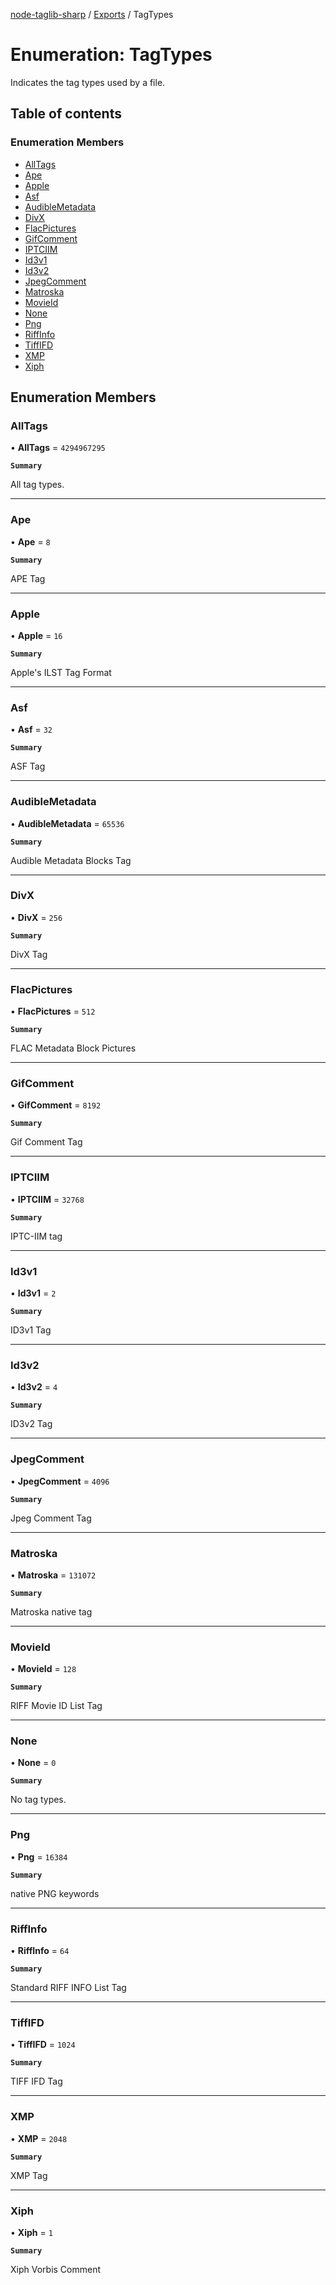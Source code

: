 [node-taglib-sharp](../README.md) / [Exports](../modules.md) / TagTypes

# Enumeration: TagTypes

Indicates the tag types used by a file.

## Table of contents

### Enumeration Members

- [AllTags](TagTypes.md#alltags)
- [Ape](TagTypes.md#ape)
- [Apple](TagTypes.md#apple)
- [Asf](TagTypes.md#asf)
- [AudibleMetadata](TagTypes.md#audiblemetadata)
- [DivX](TagTypes.md#divx)
- [FlacPictures](TagTypes.md#flacpictures)
- [GifComment](TagTypes.md#gifcomment)
- [IPTCIIM](TagTypes.md#iptciim)
- [Id3v1](TagTypes.md#id3v1)
- [Id3v2](TagTypes.md#id3v2)
- [JpegComment](TagTypes.md#jpegcomment)
- [Matroska](TagTypes.md#matroska)
- [MovieId](TagTypes.md#movieid)
- [None](TagTypes.md#none)
- [Png](TagTypes.md#png)
- [RiffInfo](TagTypes.md#riffinfo)
- [TiffIFD](TagTypes.md#tiffifd)
- [XMP](TagTypes.md#xmp)
- [Xiph](TagTypes.md#xiph)

## Enumeration Members

### AllTags

• **AllTags** = ``4294967295``

**`Summary`**

All tag types.

___

### Ape

• **Ape** = ``8``

**`Summary`**

APE Tag

___

### Apple

• **Apple** = ``16``

**`Summary`**

Apple's ILST Tag Format

___

### Asf

• **Asf** = ``32``

**`Summary`**

ASF Tag

___

### AudibleMetadata

• **AudibleMetadata** = ``65536``

**`Summary`**

Audible Metadata Blocks Tag

___

### DivX

• **DivX** = ``256``

**`Summary`**

DivX Tag

___

### FlacPictures

• **FlacPictures** = ``512``

**`Summary`**

FLAC Metadata Block Pictures

___

### GifComment

• **GifComment** = ``8192``

**`Summary`**

Gif Comment Tag

___

### IPTCIIM

• **IPTCIIM** = ``32768``

**`Summary`**

IPTC-IIM tag

___

### Id3v1

• **Id3v1** = ``2``

**`Summary`**

ID3v1 Tag

___

### Id3v2

• **Id3v2** = ``4``

**`Summary`**

ID3v2 Tag

___

### JpegComment

• **JpegComment** = ``4096``

**`Summary`**

Jpeg Comment Tag

___

### Matroska

• **Matroska** = ``131072``

**`Summary`**

Matroska native tag

___

### MovieId

• **MovieId** = ``128``

**`Summary`**

RIFF Movie ID List Tag

___

### None

• **None** = ``0``

**`Summary`**

No tag types.

___

### Png

• **Png** = ``16384``

**`Summary`**

native PNG keywords

___

### RiffInfo

• **RiffInfo** = ``64``

**`Summary`**

Standard RIFF INFO List Tag

___

### TiffIFD

• **TiffIFD** = ``1024``

**`Summary`**

TIFF IFD Tag

___

### XMP

• **XMP** = ``2048``

**`Summary`**

XMP Tag

___

### Xiph

• **Xiph** = ``1``

**`Summary`**

Xiph Vorbis Comment
